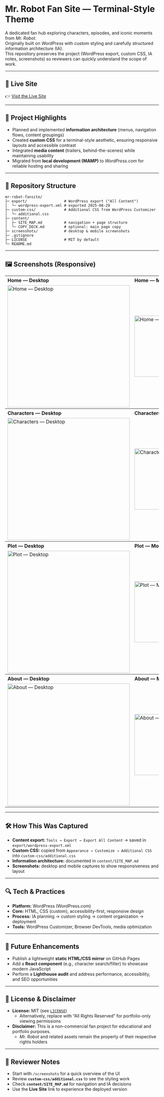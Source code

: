# Mr. Robot Fan Site — Terminal-Style Theme

A dedicated fan hub exploring characters, episodes, and iconic moments from *Mr. Robot*.  
Originally built on *WordPress* with custom styling and carefully structured information architecture (IA).  
This repository preserves the project (WordPress export, custom CSS, IA notes, screenshots) so reviewers can quickly understand the scope of work.

---

## 🔗 Live Site
👉 [Visit the Live Site](https://fsocietyfanhub.wordpress.com/)

---

## 🎯 Project Highlights
- Planned and implemented **information architecture** (menus, navigation flows, content groupings)  
- Created **custom CSS** for a terminal-style aesthetic, ensuring responsive layouts and accessible contrast  
- Integrated **media content** (trailers, behind-the-scenes) while maintaining usability  
- Migrated from **local development (MAMP)** to *WordPress.com* for reliable hosting and sharing  

---

## 🧭 Repository Structure
```text
mr-robot-fansite/
├─ export/                 # WordPress export ("All Content")
│  └─ wordpress-export.xml # exported 2025-08-29
├─ custom-css/             # Additional CSS from WordPress Customizer
│  └─ additional.css
├─ content/
│  ├─ SITE_MAP.md          # navigation + page structure
│  └─ COPY_DECK.md         # optional: main page copy
├─ screenshots/            # desktop & mobile screenshots
├─ .gitignore
├─ LICENSE                 # MIT by default
└─ README.md
```

---

## 🖼️ Screenshots (Responsive)

<table>
  <tr><th align="left">Home — Desktop</th><th align="left">Home — Mobile</th></tr>
  <tr>
    <td><img src="screenshots/desktop-home.png" alt="Home — Desktop" width="400"/></td>
    <td><img src="screenshots/mobile-home.png" alt="Home — Mobile" width="200"/></td>
  </tr>
  <tr><th align="left">Characters — Desktop</th><th align="left">Characters — Mobile</th></tr>
  <tr>
    <td><img src="screenshots/desktop-characters.png" alt="Characters — Desktop" width="400"/></td>
    <td><img src="screenshots/mobile-characters.png" alt="Characters — Mobile" width="200"/></td>
  </tr>
  <tr><th align="left">Plot — Desktop</th><th align="left">Plot — Mobile</th></tr>
  <tr>
    <td><img src="screenshots/desktop-plot.png" alt="Plot — Desktop" width="400"/></td>
    <td><img src="screenshots/mobile-plot.png" alt="Plot — Mobile" width="200"/></td>
  </tr>
  <tr><th align="left">About — Desktop</th><th align="left">About — Mobile</th></tr>
  <tr>
    <td><img src="screenshots/desktop-about.png" alt="About — Desktop" width="400"/></td>
    <td><img src="screenshots/mobile-about.png" alt="About — Mobile" width="200"/></td>
  </tr>
</table>  

---

## 🛠️ How This Was Captured
- **Content export:** `Tools → Export → Export All Content` → saved in `export/wordpress-export.xml`  
- **Custom CSS:** copied from `Appearance → Customize → Additional CSS` into `custom-css/additional.css`  
- **Information architecture:** documented in `content/SITE_MAP.md`  
- **Screenshots:** desktop and mobile captures to show responsiveness and layout  

---

## 🔍 Tech & Practices
- **Platform:** WordPress (WordPress.com)  
- **Core:** HTML, CSS (custom), accessibility-first, responsive design  
- **Process:** IA planning → custom styling → content organization → deployment  
- **Tools:** WordPress Customizer, Browser DevTools, media optimization  

---

## 🚀 Future Enhancements
- Publish a lightweight **static HTML/CSS mirror** on GitHub Pages  
- Add a **React component** (e.g., character search/filter) to showcase modern JavaScript  
- Perform a **Lighthouse audit** and address performance, accessibility, and SEO opportunities  

---

## 📄 License & Disclaimer
- **License:** MIT (see [`LICENSE`](LICENSE))  
  - Alternatively, replace with “All Rights Reserved” for portfolio-only viewing permissions  
- **Disclaimer:** This is a non-commercial fan project for educational and portfolio purposes.  
  - *Mr. Robot* and related assets remain the property of their respective rights holders  

---

## 👋 Reviewer Notes
- Start with `/screenshots` for a quick overview of the UI  
- Review **`custom-css/additional.css`** to see the styling work  
- Check **`content/SITE_MAP.md`** for navigation and IA decisions  
- Use the **Live Site** link to experience the deployed version  


